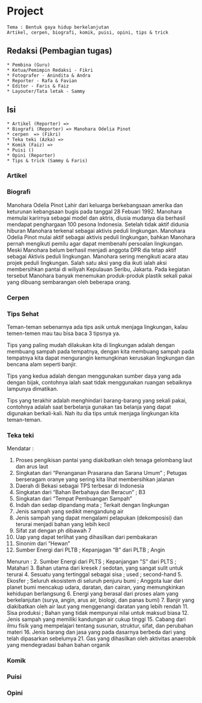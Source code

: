 # Project
    Tema : Bentuk gaya hidup berkelanjutan
    Artikel, cerpen, biografi, komik, puisi, opini, tips & trick

## Redaksi (Pembagian tugas)
    * Pembina (Guru)
    * Ketua/Pemimpin Redaksi - Fikri
    * Fotografer - Anindita & Andra
    * Reporter - Rafa & Favian
    * Editor - Faris & Faiz
    * Layouter/Tata letak - Sammy 


## Isi
    * Artikel (Reporter) => 
    * Biografi (Reporter) => Manohara Odelia Pinot
    * cerpen  => (Fikri)
    * Teka teki (Azka) => 
    * Komik (Faiz) =>
    * Puisi ()
    * Opini (Reporter)
    * Tips & trick (Sammy & Faris)


### Artikel



### Biografi
Manohara Odelia Pinot Lahir dari keluarga berkebangsaan amerika dan keturunan kebangsaan bugis pada tanggal 28 Febuari 1992. Manohara memulai karirnya sebagai model dan aktris, diusia mudanya dia berhasil mendapat penghargaan 100 pesona Indonesia. Setelah tidak aktif didunia hiburan Manohara terkenal sebagai aktivis peduli lingkungan. Manohara Odelia Pinot mulai aktif sebagai aktivis peduli lingkungan, bahkan Manohara pernah mengikuti pemilu agar dapat membenahi persoalan lingkungan. Meski Manohara belum berhasil menjadi anggota DPR dia tetap aktif sebagai Aktivis peduli lingkungan. Manohara sering mengikuti acara atau projek  peduli lingkungan. Salah satu aksi yang dia ikuti ialah aksi membersihkan pantai di wiliyah Kepulauan Seribu, Jakarta. Pada kegiatan tersebut Manohara banyak menemukan produk-produk plastik sekali pakai yang dibuang sembarangan oleh beberapa orang.


### Cerpen


### Tips Sehat
Teman-teman sebenarnya ada tips asik untuk menjaga lingkungan, kalau temen-temen mau tau bisa baca 3 tipsnya ya. 

Tips yang paling mudah dilakukan kita di lingkungan adalah dengan membuang sampah pada tempatnya, dengan kita membuang sampah pada tempatnya kita dapat mengurangin kemungkinan kerusakan lingkungan dan bencana alam seperti banjir. 

Tips yang kedua adalah dengan menggunakan sumber daya yang ada dengan bijak, contohnya ialah saat tidak menggunakan ruangan sebaiknya lampunya dimatikan. 

Tips yang terakhir adalah menghindari barang-barang yang sekali pakai, contohnya adalah saat berbelanja gunakan tas belanja yang dapat digunakan berkali-kali. Nah itu dia tips untuk menjaga lingkungan kita teman-teman.


### Teka teki
Mendatar :
1. Proses pengikisan pantai yang diakibatkan oleh tenaga gelombang laut dan arus laut
3. Singkatan dari “Penanganan Prasarana dan Sarana Umum” ; Petugas berseragam oranye yang sering kita lihat membersihkan jalanan
5. Daerah di Bekasi sebagai TPS terbesar di Indonesia
8. Singkatan dari “Bahan Berbahaya dan Beracun” ; B3
9. Singkatan dari “Tempat Pembuangan Sampah”
10. Indah dan sedap dipandang mata ; Terkait dengan lingkungan
13. Jenis sampah yang sedikit mengandung air
14. Jenis sampah yang dapat mengalami pelapukan (dekomposisi) dan terurai menjadi bahan yang lebih kecil
17. Sifat zat dengan ph dibawah 7
18. Uap yang dapat terlihat yang dihasilkan dari pembakaran
19. Sinonim dari “Hewan”
20. Sumber Energi dari PLTB ; Kepanjagan “B” dari PLTB ; Angin

Menurun :
2. Sumber Energi dari PLTS ; Kepanjangan "S" dari PLTS ; Matahari
3. Bahan utama dari kresek / sedotan, yang sangat sulit untuk terurai
4. Sesuatu yang tertinggal sebagai sisa ; used ; second-hand
5. Ekosfer ; Seluruh ekosistem di seluruh penjuru bumi ; Anggota luar dari planet bumi mencakup udara, daratan, dan cairan, yang memungkinkan kehidupan berlangsung
6. Energi yang berasal dari proses alam yang berkelanjutan (surya, angin, arus air, biologi, dan panas bumi)
7. Banjir yang diakibatkan oleh air laut yang menggenangi daratan yang lebih rendah
11. Sisa produksi ; Bahan yang tidak mempunyai nilai untuk maksud biasa
12. Jenis sampah yang memiliki kandungan air cukup tinggi
15. Cabang dari ilmu fisik yang mempelajari tentang susunan, struktur, sifat, dan perubahan materi
16. Jenis barang dan jasa yang pada dasarnya berbeda dari yang telah dipasarkan sebelumya
21. Gas yang dihasilkan oleh aktivitas anaerobik yang mendegradasi bahan bahan organik


### Komik
### Puisi
### Opini

